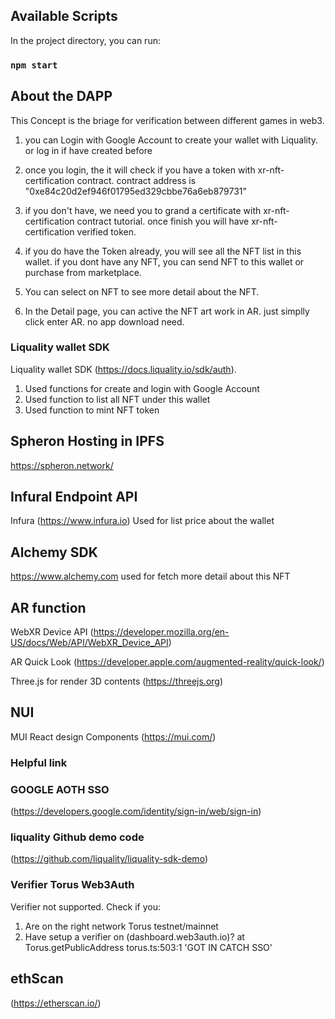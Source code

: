 ## Available Scripts
In the project directory, you can run:
### `npm start`

## About the DAPP

This Concept is the briage for verification between different games in web3.

1. you can Login with Google Account to create your wallet with Liquality. or log in if have created before

2. once you login, the it will check if you have a token with xr-nft-certification contract. contract address is "0xe84c20d2ef946f01795ed329cbbe76a6eb879731" 

3. if you don't have, we need you to grand a certificate with xr-nft-certification contract tutorial. once finish you will have xr-nft-certification verified token.

4.  if you do have the Token already,  you will see all the NFT list in this wallet. if you dont have any NFT, you can send NFT to this wallet or purchase from marketplace.

5. You can select on NFT to see more detail about the NFT. 

6. In the Detail page, you can active the NFT art work in AR. just simplly click enter AR. no app download need. 


### Liquality wallet SDK

Liquality wallet SDK (https://docs.liquality.io/sdk/auth).
1. Used functions for create and login with Google Account
2. Used function to list all NFT under this wallet
3. Used function to mint NFT token

## Spheron Hosting in IPFS
https://spheron.network/

## Infural Endpoint API
Infura (https://www.infura.io)
Used for list price about the wallet

## Alchemy SDK
https://www.alchemy.com
used for fetch more detail about this NFT

## AR function
WebXR Device API  (https://developer.mozilla.org/en-US/docs/Web/API/WebXR_Device_API)

AR Quick Look (https://developer.apple.com/augmented-reality/quick-look/)

Three.js for render 3D contents (https://threejs.org)

## NUI
MUI React design Components (https://mui.com/)

### Helpful link
### GOOGLE AOTH SSO 
(https://developers.google.com/identity/sign-in/web/sign-in)

### liquality Github demo code 
(https://github.com/liquality/liquality-sdk-demo)

### Verifier Torus Web3Auth
Verifier not supported. Check if you: 
1. Are on the right network Torus testnet/mainnet
2. Have setup a verifier on (dashboard.web3auth.io)? at Torus.getPublicAddress torus.ts:503:1 'GOT IN CATCH SSO'

## ethScan
(https://etherscan.io/)


